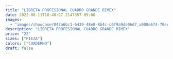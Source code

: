 ```yaml
---
title: "LIBRETA PROFESIONAL CUADRO GRANDE RIMEX"
date: 2022-08-11T18:40:27.2147357-05:00
images:
  - "images/showcase/047a6bc1-6439-48e8-8b4c-c6f9a9da06d7_a000e674-70ec-4c65-b643-f666f791ee96.webp"
description: "LIBRETA PROFESIONAL CUADRO GRANDE RIMEX"
price: "22"
sizes: ["PIEZA"]
colors: ["CUADERNO"]
draft: false
---
```

